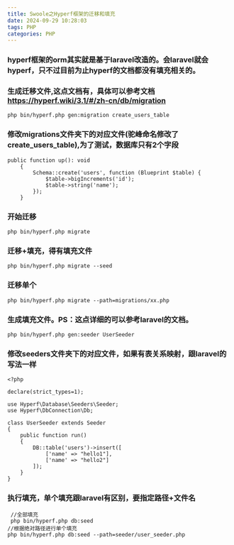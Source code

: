 ```yaml
---
title: Swoole之Hyperf框架的迁移和填充
date: 2024-09-29 10:28:03
tags: PHP
categories: PHP
---
```

### hyperf框架的orm其实就是基于laravel改造的。会laravel就会hyperf，只不过目前为止hyperf的文档都没有填充相关的。
### 生成迁移文件,这点文档有，具体可以参考文档 https://hyperf.wiki/3.1/#/zh-cn/db/migration
```
php bin/hyperf.php gen:migration create_users_table
```
### 修改migrations文件夹下的对应文件(驼峰命名修改了create_users_table),为了测试，数据库只有2个字段
```
public function up(): void
    {
        Schema::create('users', function (Blueprint $table) {
            $table->bigIncrements('id');
            $table->string('name');
        });
    }
```
### 开始迁移
```
php bin/hyperf.php migrate
```
### 迁移+填充，得有填充文件
```
php bin/hyperf.php migrate --seed
```
### 迁移单个
```
php bin/hyperf.php migrate --path=migrations/xx.php
```
### 生成填充文件。PS：这点详细的可以参考laravel的文档。
```
php bin/hyperf.php gen:seeder UserSeeder
```
### 修改seeders文件夹下的对应文件，如果有表关系映射，跟laravel的写法一样
```
<?php

declare(strict_types=1);

use Hyperf\Database\Seeders\Seeder;
use Hyperf\DbConnection\Db;

class UserSeeder extends Seeder
{
    public function run()
    {
        DB::table('users')->insert([
            ['name' => "hello1"],
            ['name' => "hello2"]
        ]);
    }
}
```
### 执行填充，单个填充跟laravel有区别，要指定路径+文件名
```
 //全部填充
 php bin/hyperf.php db:seed 
//根据绝对路径进行单个填充
php bin/hyperf.php db:seed --path=seeder/user_seeder.php
```